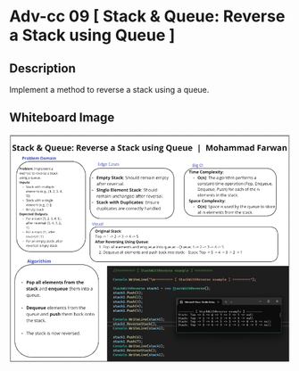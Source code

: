# Adv-cc 09 [ Stack & Queue: Reverse a Stack using Queue ]

## Description

Implement a method to reverse a stack using a queue.

## Whiteboard Image

![Stack & Queue: Reverse a Stack using Queue](./cc9.png)

